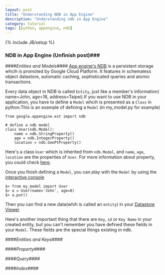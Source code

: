 ```yaml
---
layout: post
title: "Understanding NDB in App Engine"
description: "Understanding ndb in App Engine"
category: tutorial
tags: [python, appengine, ndb]
---
```

{% include JB/setup %}


### NDB in App Engine (Unfinish post)###

####_Entities and Models_####
[App engine's NDB](https://cloud.google.com/appengine/docs/python/ndb/) is a persistent storage whcih is promoted by Google Cloud Platform. It features in schemaless object datastore, automatic caching, sophisticated queries and atomic transactions.

Every data object in NDB is called `Entity`, just like a member's information( name=John, age=18, address=Taipei).If you want to use NDB in your application, you have to define a `Model` whcih is presented as a `Class` in python.This is an example of defining a `Model` (in my_model.py for example)

	from google.appengine.ext import ndb
	
	# define a ndb model
	class User(ndb.Model):
		name = ndb.StringProperty()
		age = ndb.IntegerProperty()
		location = ndb.GeoPtProperty()

Here's a class `User` which is inherited from `ndb.Model`, and `name`, `age`, `location` are the properties of `User`. For more information about property, you could check [here](https://cloud.google.com/appengine/docs/python/ndb/properties).

Once you finish defining a `Model`, you can play with the `Model` by using the [interactive console](http://localhost:8000/console)

	$> from my_model import User
	$> a = User(name='John', age=8)
	$> a.put()

Then you can find a new data(whih is called an `entity`) in your [Datastore Viewer](http://localhost:8000/datastore)

Here's another important thing that there are `Key`, `id` or `Key Name` in your created entity, but you can't remember you have defined these fields in your `Model`. These fields are the special things existing in ndb.

####_Entities and Keys_####

####_Property_####

####_Query_####

####_Index_####
